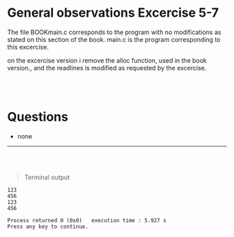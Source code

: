 # General observations Excercise 5-7

The file BOOKmain.c corresponds to the program with no modifications as stated on this section of the book. main.c is the program corresponding to this excercise.

on the excercise version i remove the alloc function, used in the book version., and the readlines is modified as requested by the excercise.

<br> </br>

# Questions

- none

---

<br> </br>

> Terminal output

```
123
456
123
456

Process returned 0 (0x0)   execution time : 5.927 s
Press any key to continue.


```
